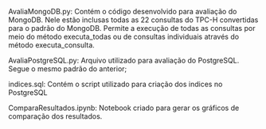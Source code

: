 AvaliaMongoDB.py: Contém o código desenvolvido para avaliação do MongoDB. Nele estão inclusas todas as 22 consultas do TPC-H convertidas para o padrão do MongoDB. Permite a execução de todas as consultas por 
meio do método executa_todas ou de consultas individuais através do método executa_consulta.

AvaliaPostgreSQL.py: Arquivo utilizado para avaliação do PostgreSQL. Segue o mesmo padrão do anterior;

indices.sql: Contém o script utilizado para criação dos indices no PostgreSQL

ComparaResultados.ipynb: Notebook criado para gerar os gráficos de comparação dos resultados.
